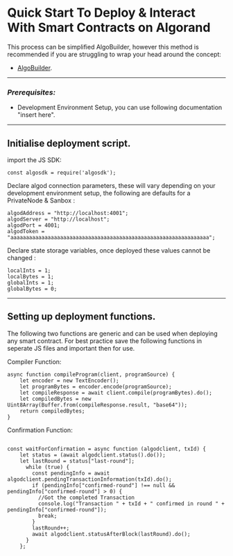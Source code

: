 # Quick Start To Deploy & Interact With Smart Contracts on Algorand

This process can be simplified AlgoBuilder, however this method is recommended if you are struggling to wrap your head around the concept:

- [AlgoBuilder](https://github.com/scale-it/algo-builder).


---

### _Prerequisites:_

- Development Environment Setup, you can use following documentation "insert here".

---

## Initialise deployment script.

import the JS SDK:

```
const algosdk = require('algosdk');
```

Declare algod connection parameters, these will vary depending on your development environment setup, the following are defaults for a PrivateNode & Sanbox :

```
algodAddress = "http://localhost:4001";
algodServer = "http://localhost";
algodPort = 4001;
algodToken = "aaaaaaaaaaaaaaaaaaaaaaaaaaaaaaaaaaaaaaaaaaaaaaaaaaaaaaaaaaaaaaaa";
```
Declare state storage variables, once deployed these values cannot be changed :

```
localInts = 1;
localBytes = 1;
globalInts = 1;
globalBytes = 0;
```

---

## Setting up deployment functions.

The following two functions are generic and can be used when deploying any smart contract.
For best practice save the following functions in seperate JS files and important then for use.

Compiler Function:
```
async function compileProgram(client, programSource) {
    let encoder = new TextEncoder();
    let programBytes = encoder.encode(programSource);
    let compileResponse = await client.compile(programBytes).do();
    let compiledBytes = new Uint8Array(Buffer.from(compileResponse.result, "base64"));
    return compiledBytes;
}

```
Confirmation Function:

```

const waitForConfirmation = async function (algodclient, txId) {
    let status = (await algodclient.status().do());
    let lastRound = status["last-round"];
      while (true) {
        const pendingInfo = await algodclient.pendingTransactionInformation(txId).do();
        if (pendingInfo["confirmed-round"] !== null && pendingInfo["confirmed-round"] > 0) {
          //Got the completed Transaction
          console.log("Transaction " + txId + " confirmed in round " + pendingInfo["confirmed-round"]);
          break;
        }
        lastRound++;
        await algodclient.statusAfterBlock(lastRound).do();
      }
    };

```
